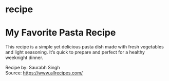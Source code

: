 # recipe
# My Favorite Pasta Recipe

This recipe is a simple yet delicious pasta dish made with fresh vegetables and light seasoning. It’s quick to prepare and perfect for a healthy weeknight dinner.

Recipe by: Saurabh Singh  
Source: https://www.allrecipes.com/
